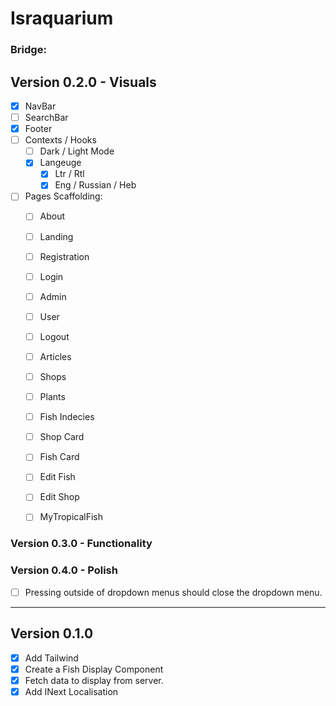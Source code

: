 # Israquarium




### Bridge:


## Version 0.2.0 - Visuals
- [X] NavBar
- [ ] SearchBar
- [X] Footer
- [ ] Contexts / Hooks
    - [ ] Dark / Light Mode
    - [X] Langeuge 
        - [X] Ltr / Rtl
        - [X] Eng / Russian / Heb
- [ ] Pages Scaffolding:
    - [ ] About
    - [ ] Landing 
    - [ ] Registration
    - [ ] Login
    - [ ] Admin 
    - [ ] User
    - [ ] Logout
    - [ ] Articles
    - [ ] Shops 
    - [ ] Plants
    - [ ] Fish Indecies
    - [ ] Shop Card
    - [ ] Fish Card
    - [ ] Edit Fish 
    - [ ] Edit Shop
    - [ ] MyTropicalFish


### Version 0.3.0 - Functionality

### Version 0.4.0 - Polish
- [ ] Pressing outside of dropdown menus should close the dropdown menu.

--- 

## Version 0.1.0
- [X] Add Tailwind
- [X] Create a Fish Display Component
- [X] Fetch data to display from server.
- [X] Add INext Localisation
